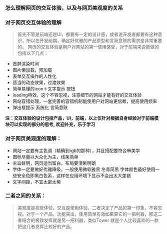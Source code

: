 ###  怎么理解网页的交互体验，以及与网页美观度的关系

### 对于网页交互体验的理解

>首先不管是前端还是UI，都要有一定的设计感，或者说开发者都要有这种意识，所以在开发前期，确定好优雅的产品原型和言简意赅的需求是非常重要的。
网页的交互体验是用户对网站的第一使用感受，对于前端来说能做的包括以下几点：

* 首屏渲染时间
* 图片懒加载，预加载
* 表单交互操作的人性化
* 适当的动态效果，过渡效果
* 简单易懂的icon＋文字提示 按钮
* loading特效，这个不容忽视，注意细节的网站才能有好的交互体验
* 网站容错处理，一套完善的容错机制能使用户对网站更信赖，提高使用频率
* 弹出框提示 系统化 言简意赅

**注：交互体验的设计包括产品，UI，前端，以上仅针对根据自身经验对于前端模块可以实现的部分的思考,
欢迎补充，乐于学习**

### 对于网页美观度的理解：

* 网站一定要有主色调（精确到rgb的那种），并且搭配要符合审美学
* 图标尽量以大众化为主，线条简单 
* 主旨鲜明，网页适当留白，布局要清晰明朗
* 字体一定要做好优雅降级，一般使用微软雅黑 冬青简黑 字体颜色最好使用一些安全色即黑白色系，这样在应用环境下显示不会出太大差错
* 文字间距，不宜太密太稀

### 二者之间的关系：

>美观度是视觉体验，交互是使用体验，二者决定了产品的第一印象，不容忽视。对于一个产品，功能突出，使用简单有效如果算它的一把利器，那这二者结合的极致发挥就是另一把利器，类似Tower 就是个人比较喜欢的一款把这几者发挥比较好的产品。
